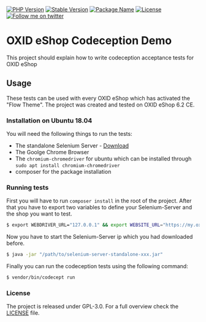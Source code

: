 [![PHP Version](https://flat.badgen.net/packagist/php/patrick-blom/oxid-codeception-demo/?cache=300&scale=1.1)](https://github.com/patrick-blom/multi-ordermail-receiver)
[![Stable Version](https://flat.badgen.net/packagist/v/patrick-blom/oxid-codeception-demo/latest/?label=latest&cache=300&scale=1.1)](https://packagist.org/packages/patrick-blom/multi-ordermail-receiver)
[![Package Name](https://flat.badgen.net/packagist/name/patrick-blom/oxid-codeception-demo/?label=packagist&cache=300&scale=1.1)](https://packagist.org/packages/patrick-blom/multi-ordermail-receiver)
[![License](https://flat.badgen.net/packagist/license/patrick-blom/oxid-codeception-demo/?label=license&cache=300&scale=1.1)](https://github.com/patrick-blom/multi-ordermail-receiver/blob/master/LICENSE)
[![Follow me on twitter](https://flat.badgen.net/twitter/follow/pbl0m/?label=@pbl0m&cache=300&scale=1.1)](https://twitter.com/pbl0m)

OXID eShop Codeception Demo
==================

This project should explain how to write codeception acceptance tests for OXID eShop 

## Usage
These tests can be used with every OXID eShop which has activated the "Flow Theme". The project was created and tested
on OXID eShop 6.2 CE.

### Installation on Ubuntu 18.04
You will need the following things to run the tests:
  - The standalone Selenium Server - [Download](http://docs.seleniumhq.org/download/)
  - The Goolge Chrome Browser
  - The `chromium-chromedriver` for ubuntu which can be installed through `sudo apt install chromium-chromedriver` 
  - composer for the package installation

### Running tests
First you will have to run `composer install` in the root of the project. After that you have to export two variables
to define your Selenium-Server and the shop you want to test.

```bash
$ export WEBDRIVER_URL="127.0.0.1" && export WEBSITE_URL="https://my.oxid-eshop.de"
``` 

Now you have to start the Selenium-Server ip which you had downloaded before.

```bash
$ java -jar "/path/to/selenium-server-standalone-xxx.jar"
``` 

Finally you can run the codeception tests using the following command:

```bash
$ vendor/bin/codecept run  
```

### License
The project is released under GPL-3.0. For a full overview check the [LICENSE](LICENSE) file.
